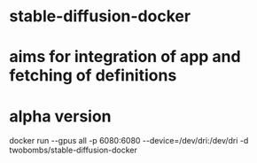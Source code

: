 # stable-diffusion-docker
# aims for integration of app and fetching of definitions 
# alpha version 

docker run --gpus all -p 6080:6080 --device=/dev/dri:/dev/dri -d twobombs/stable-diffusion-docker
